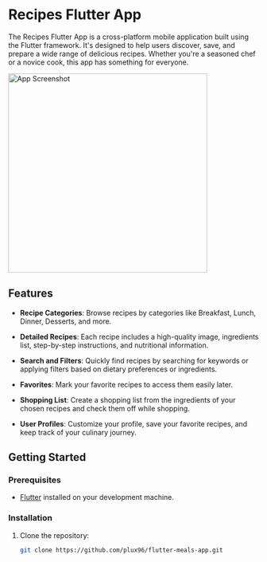 # Recipes Flutter App

The Recipes Flutter App is a cross-platform mobile application built using the Flutter framework. It's designed to help users discover, save, and prepare a wide range of delicious recipes. Whether you're a seasoned chef or a novice cook, this app has something for everyone.

<img src="https://github.com/plux96/flutter-meals-app/blob/main/lib/assets/page1.png" alt="App Screenshot" width="400"/>

## Features

- **Recipe Categories**: Browse recipes by categories like Breakfast, Lunch, Dinner, Desserts, and more.

- **Detailed Recipes**: Each recipe includes a high-quality image, ingredients list, step-by-step instructions, and nutritional information.

- **Search and Filters**: Quickly find recipes by searching for keywords or applying filters based on dietary preferences or ingredients.

- **Favorites**: Mark your favorite recipes to access them easily later.

- **Shopping List**: Create a shopping list from the ingredients of your chosen recipes and check them off while shopping.

- **User Profiles**: Customize your profile, save your favorite recipes, and keep track of your culinary journey.

## Getting Started

### Prerequisites

- [Flutter](https://flutter.dev/) installed on your development machine.

### Installation

1. Clone the repository:

   ```sh
   git clone https://github.com/plux96/flutter-meals-app.git
   ```
